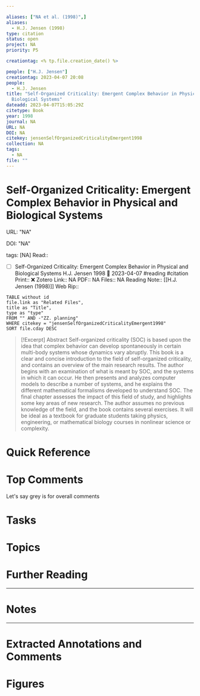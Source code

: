 ```yaml
---

aliases: ["NA et al. (1998)",]
aliases:
  - H.J. Jensen (1998)
type: citation
status: open
project: NA
priority: P5

creationtag: <% tp.file.creation_date() %>

people: ["H.J. Jensen"]
creationtag: 2023-04-07 20:08
people:
  - H.J. Jensen
title: "Self-Organized Criticality: Emergent Complex Behavior in Physical and
  Biological Systems"
dateadd: 2023-04-07T15:05:29Z
citetype: Book
year: 1998
journal: NA
URL: NA
DOI: NA
citekey: jensenSelfOrganizedCriticalityEmergent1998
collection: NA
tags:
  - NA
file: ""
---
```


# Self-Organized Criticality: Emergent Complex Behavior in Physical and Biological Systems

URL: "NA"

DOI: "NA"

tags: [NA]
Read:: 
- [ ] Self-Organized Criticality: Emergent Complex Behavior in Physical and Biological Systems H.J. Jensen 1998 🛫 2023-04-07 #reading #citation
Print::  ❌
Zotero Link:: NA
PDF:: NA
Files:: NA
Reading Note:: [[H.J. Jensen (1998)]]
Web Rip:: 

```dataview
TABLE without id
file.link as "Related Files",
title as "Title",
type as "type"
FROM "" AND -"ZZ. planning"
WHERE citekey = "jensenSelfOrganizedCriticalityEmergent1998" 
SORT file.cday DESC
```


> [!Excerpt] Abstract
> Self-organized criticality (SOC) is based upon the idea that complex behavior can develop spontaneously in certain multi-body systems whose dynamics vary abruptly. This book is a clear and concise introduction to the field of self-organized criticality, and contains an overview of the main research results. The author begins with an examination of what is meant by SOC, and the systems in which it can occur. He then presents and analyzes computer models to describe a number of systems, and he explains the different mathematical formalisms developed to understand SOC. The final chapter assesses the impact of this field of study, and highlights some key areas of new research. The author assumes no previous knowledge of the field, and the book contains several exercises. It will be ideal as a textbook for graduate students taking physics, engineering, or mathematical biology courses in nonlinear science or complexity.


# Quick Reference

# Top Comments

Let's say grey is for overall comments

# Tasks

# Topics


# Further Reading 
 

----
# Notes


----
# Extracted Annotations and Comments


# Figures